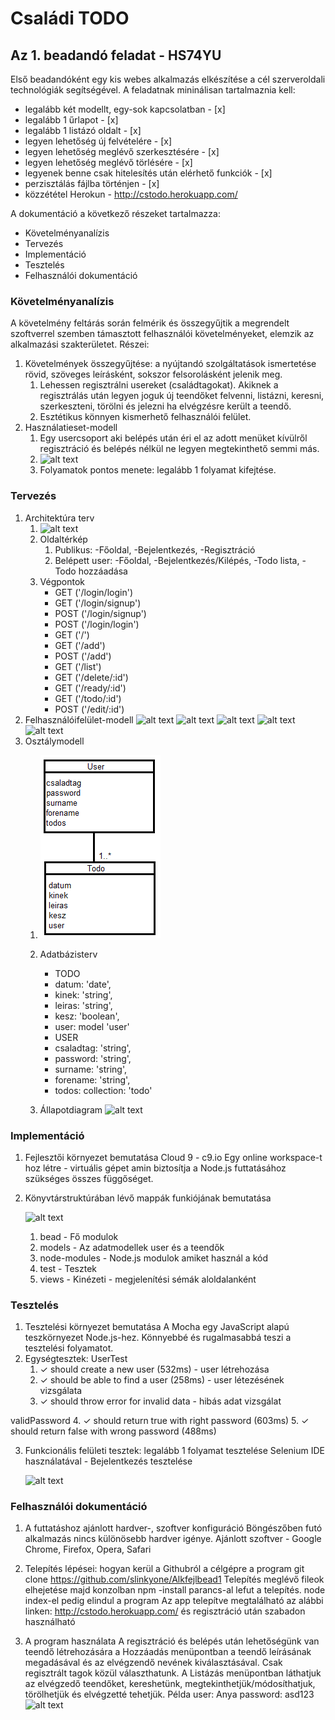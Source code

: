 # Családi TODO

## Az 1. beadandó feladat - HS74YU

Első beadandóként egy kis webes alkalmazás elkészítése a cél szerveroldali technológiák segítségével. A feladatnak mininálisan tartalmaznia kell:

- legalább két modellt, egy-sok kapcsolatban - [x]
- legalább 1 űrlapot - [x]
- legalább 1 listázó oldalt - [x]
- legyen lehetőség új felvételére - [x]
- legyen lehetőség meglévő szerkesztésére - [x]
- legyen lehetőség meglévő törlésére - [x]
- legyenek benne csak hitelesítés után elérhető funkciók - [x]
- perzisztálás fájlba történjen - [x]
- közzététel Herokun - http://cstodo.herokuapp.com/

A dokumentáció a következő részeket tartalmazza:

- Követelményanalízis
- Tervezés
- Implementáció
- Tesztelés
- Felhasználói dokumentáció


### Követelményanalízis

A követelmény feltárás során felmérik és összegyűjtik a megrendelt szoftverrel szemben támasztott felhasználói követelményeket, elemzik az alkalmazási szakterületet. Részei:

1. Követelmények összegyűjtése: a nyújtandó szolgáltatások ismertetése rövid, szöveges leírásként, sokszor felsorolásként jelenik meg.
    1. Lehessen regisztrálni usereket (családtagokat). Akiknek a regisztrálás után legyen joguk új teendőket felvenni, listázni, keresni, szerkeszteni, törölni és jelezni ha elvégzésre került a teendő.
    2. Esztétikus könnyen kismerhető felhasználói felület.
2. Használatieset-modell
    1. Egy usercsoport aki belépés után éri el az adott menüket kívülről regisztráció és belépés nélkül ne legyen megtekinthető semmi más.
    2. ![alt text](http://i.imgur.com/sT5AiZL.png "Használateset-diagram")
	3. Folyamatok pontos menete: legalább 1 folyamat kifejtése.


### Tervezés

1. Architektúra terv
    1. ![alt text](http://i.imgur.com/Kte4yTf.png"komponensdiagram")
    2. Oldaltérkép
		1. Publikus: -Főoldal, -Bejelentkezés, -Regisztráció
		2. Belépett user: -Főoldal, -Bejelentkezés/Kilépés, -Todo lista, -Todo hozzáadása
    3. Végpontok
		* GET ('/login/login')
		* GET ('/login/signup')
		* POST ('/login/signup')
		* POST ('/login/login')
		* GET ('/')
		* GET ('/add')
		* POST ('/add')
		* GET ('/list')
		* GET ('/delete/:id')
		* GET ('/ready/:id')
		* GET ('/todo/:id')
		* POST ('/edit/:id')
2. Felhasználóifelület-modell
	![alt text](http://i.imgur.com/u6l8kHw.png "belépés")
	![alt text](http://i.imgur.com/VEruAjR.png "regisztráció")
	![alt text](http://i.imgur.com/vAZ1JD6.png "hozzáadás")
	![alt text](http://i.imgur.com/ZQfrRmx.png "listázás")
	![alt text](http://i.imgur.com/kPF2vWy.png "szerkesztés")
3. Osztálymodell
    1. ![Adatbázis kapcsolati modell](images/kapcs.png)
    2. Adatbázisterv
		* TODO
		- datum: 'date',
		- kinek: 'string',
        - leiras: 'string',
        - kesz: 'boolean',
		- user: model 'user'
		
		* USER
		- csaladtag: 'string',
        - password: 'string',  
        - surname: 'string',
        - forename: 'string',
        - todos: collection: 'todo'
    3. Állapotdiagram
	![alt text](http://i.imgur.com/y7bLEO9.png "Todo állapotdiagrammja")

	
### Implementáció

1. Fejlesztői környezet bemutatása
	Cloud 9 - c9.io
		Egy online workspace-t hoz létre - virtuális gépet amin biztosítja a Node.js futtatásához szükséges összes függőséget.
2. Könyvtárstruktúrában lévő mappák funkiójának bemutatása

	![alt text](http://i.imgur.com/bmMR7xL.png "Könyvtár struktúra")
	
	1. bead - Fő modulok
	2. models - Az adatmodellek user és a teendők
	3. node-modules - Node.js modulok amiket használ a kód
	4. test - Tesztek
	5. views - Kinézeti - megjelenítési sémák aloldalanként
	

### Tesztelés

1. Tesztelési környezet bemutatása
	A Mocha egy JavaScript alapú teszkörnyezet Node.js-hez. Könnyebbé és rugalmasabbá teszi a tesztelési folyamatot.
2. Egységtesztek: 
  UserTest
    1. ✓ should create a new user (532ms) - user létrehozása
    2. ✓ should be able to find a user (258ms) - user létezésének vizsgálata
    3. ✓ should throw error for invalid data - hibás adat vizsgálat

  validPassword
    4. ✓ should return true with right password (603ms) 
    5. ✓ should return false with wrong password (488ms)
	
3. Funkcionális felületi tesztek: legalább 1 folyamat tesztelése
	Selenium IDE használatával - Bejelentkezés tesztelése

	![alt text](http://i.imgur.com/70OlwJq.png "Tesztelés")
	

### Felhasználói dokumentáció

1. A futtatáshoz ajánlott hardver-, szoftver konfiguráció
	Böngészőben futó alkalmazás nincs különösebb hardver igénye.
	Ajánlott szoftver - Google Chrome, Firefox, Opera, Safari
	
2. Telepítés lépései: hogyan kerül a Githubról a célgépre a program
	git clone https://github.com/slinkyone/Alkfejlbead1
	Telepítés meglévő fileok elhejetése majd konzolban npm -install parancs-al lefut a telepítés. node index-el pedig elindul a program
	Az app telepítve megtalálható az alábbi linken: http://cstodo.herokuapp.com/ és regisztráció után szabadon használható

3. A program használata
	A regisztráció és belépés után lehetőségünk van teendő létrehozására a Hozzáadás menüpontban a teendő leírásának megadásával és az elvégzendő nevének kiválasztásával. Csak regisztrált tagok közül választhatunk.
	A Listázás menüpontban láthatjuk az elvégzedő teendőket, kereshetünk, megtekinthetjük/módosíthatjuk, törölhetjük és elvégzetté tehetjük.
	Példa user: Anya	password: asd123
	![alt text](http://i.imgur.com/g8hB3O9.png "Listázás")
